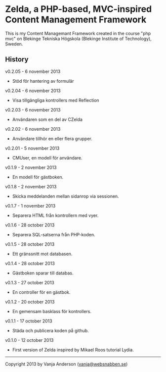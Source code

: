 Zelda, a PHP-based, MVC-inspired Content Management Framework
=============================================================

This is my Content Managemant Framework created in the course "php mvc" on Blekinge Tekniska Högskola (Blekinge Institute of Technology), Sweden.


History
-------
v0.2.05 - 6 november 2013

* Stöd för hantering av formulär

v0.2.04 - 6 november 2013

* Visa tillgängliga kontrollers med Reflection

v0.2.03 - 6 november 2013

* Användaren som en del av CZelda

v0.2.02 - 6 november 2013

* Användare tillhör en eller flera grupper.

v0.2.01 - 5 november 2013

* CMUser, en modell för användare.

v0.1.9 - 2 november 2013

* En modell för gästboken.

v0.1.8 - 2 november 2013

* Skicka meddelanden mellan sidanrop via sessionen.

v0.1.7 - 1 november 2013

* Separera HTML från kontrollern med vyer.

v0.1.6 - 28 october 2013

* Separera SQL-satserna från PHP-koden.

v0.1.5 - 28 october 2013

* Ett gränssnitt mot databasen.

v0.1.4 - 28 october 2013

* Gästboken sparar till databas.

v0.1.3 - 27 october 2013

* En controller för en gästbok.

v0.1.2 - 20 october 2013

* En gemensam basklass för kontrollers.

v0.1.1 - 17 october 2013

* Städa och publicera koden på github.

v0.1.0 - 12 october 2013

* First version of Zelda inspired by Mikael Roos tutorial Lydia.

------------------------------------------------------
Copyright 2013 by Vanja Anderson (vanja@websnabben.se)